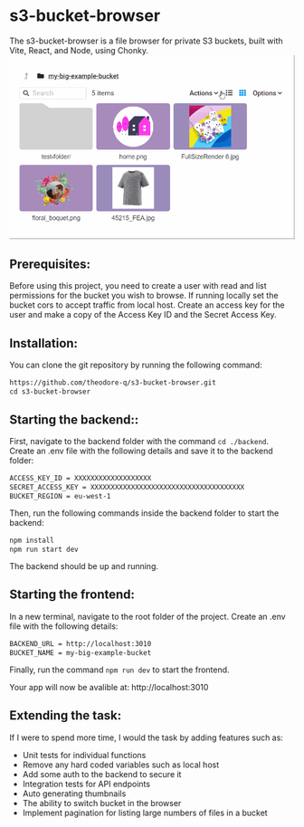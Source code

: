 # s3-bucket-browser

The s3-bucket-browser is a file browser for private S3 buckets, built with Vite, React, and Node, using Chonky. 
![browser demo](./demo.gif)

## Prerequisites:
Before using this project, you need to create a user with read and list permissions for the bucket you wish to browse. If running locally set the bucket cors to accept traffic from local host. Create an access key for the user and make a copy of the Access Key ID and the Secret Access Key.

## Installation:
You can clone the git repository by running the following command:
```
https://github.com/theodore-q/s3-bucket-browser.git
cd s3-bucket-browser
```

## Starting the backend::
First, navigate to the backend folder with the command `cd ./backend`. Create an .env file with the following details and save it to the backend folder:
```
ACCESS_KEY_ID = XXXXXXXXXXXXXXXXXXX
SECRET_ACCESS_KEY = XXXXXXXXXXXXXXXXXXXXXXXXXXXXXXXXXXXXXX
BUCKET_REGION = eu-west-1
```
Then, run the following commands inside the backend folder to start the backend:

```
npm install
npm run start dev
```
The backend should be up and running.


## Starting the frontend:

In a new terminal, navigate to the root folder of the project. Create an .env file with the following details:
```
BACKEND_URL = http://localhost:3010
BUCKET_NAME = my-big-example-bucket
```
Finally, run the command `npm run dev` to start the frontend.

Your app will now be avalible at: http://localhost:3010

## Extending the task:
If I were to spend more time, I would the task by adding features such as:
 - Unit tests for individual functions
 - Remove any hard coded variables such as local host
 - Add some auth to the backend to secure it
 - Integration tests for API endpoints
 - Auto generating thumbnails
 - The ability to switch bucket in the browser
 - Implement pagination for listing large numbers of files in a bucket


